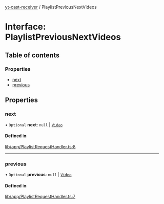 [yt-cast-receiver](../README.md) / PlaylistPreviousNextVideos

# Interface: PlaylistPreviousNextVideos

## Table of contents

### Properties

- [next](PlaylistPreviousNextVideos.md#next)
- [previous](PlaylistPreviousNextVideos.md#previous)

## Properties

### next

• `Optional` **next**: ``null`` \| [`Video`](Video.md)

#### Defined in

[lib/app/PlaylistRequestHandler.ts:8](https://github.com/patrickkfkan/yt-cast-receiver/blob/b504596/src/lib/app/PlaylistRequestHandler.ts#L8)

___

### previous

• `Optional` **previous**: ``null`` \| [`Video`](Video.md)

#### Defined in

[lib/app/PlaylistRequestHandler.ts:7](https://github.com/patrickkfkan/yt-cast-receiver/blob/b504596/src/lib/app/PlaylistRequestHandler.ts#L7)
